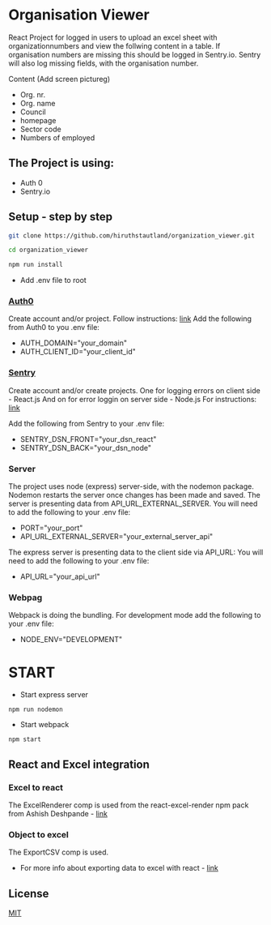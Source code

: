 # Organisation Viewer

React Project for logged in users to upload an excel sheet with organizationnumbers and view the follwing content in a table.
If organisation numbers are missing this should be logged in Sentry.io.
Sentry will also log missing fields, with the organisation number.

Content (Add screen pictureg)

- Org. nr.
- Org. name
- Council
- homepage
- Sector code
- Numbers of employed

## The Project is using:

- Auth 0
- Sentry.io

## Setup - step by step

```bash
git clone https://github.com/hiruthstautland/organization_viewer.git

cd organization_viewer

npm run install
```

- Add .env file to root

### [Auth0](https://auth0.com/)

Create account and/or project.
Follow instructions: [link](https://auth0.com/signup?&signUpData=%7B%22category%22%3A%22button%22%7D)
Add the following from Auth0 to you .env file:

- AUTH_DOMAIN="your_domain"
- AUTH_CLIENT_ID="your_client_id"

### [Sentry](https://sentry.io/welcome/)

Create account and/or create projects.
One for logging errors on client side - React.js
And on for error loggin on server side - Node.js
For instructions: [link](https://sentry.io/signup/)

Add the following from Sentry to your .env file:

- SENTRY_DSN_FRONT="your_dsn_react"
- SENTRY_DSN_BACK="your_dsn_node"

### Server

The project uses node (express) server-side, with the nodemon package.
Nodemon restarts the server once changes has been made and saved.
The server is presenting data from API_URL_EXTERNAL_SERVER.
You will need to add the following to your .env file:

- PORT="your_port"
- API_URL_EXTERNAL_SERVER="your_external_server_api"

The express server is presenting data to the client side via API_URL:
You will need to add the following to your .env file:

- API_URL="your_api_url"

### Webpag

Webpack is doing the bundling.
For development mode add the following to your .env file:

- NODE_ENV="DEVELOPMENT"

# START

- Start express server

```
npm run nodemon
```

- Start webpack

```
npm start
```

## React and Excel integration

### Excel to react

The ExcelRenderer comp is used from the react-excel-render npm pack from Ashish Deshpande - [link](https://github.com/ashishd751/react-excel-renderer)

### Object to excel

The ExportCSV comp is used.

- For more info about exporting data to excel with react - [link](https://blog.bitsrc.io/exporting-data-to-excel-with-react-6943d7775a92#:~:text=Here%20is%20a%20simple%20app,downloaded%20in%20an%20excel%20sheet.&text=You%20can%20import%20the%20project%20from%20here%20and%20run%20it%20directly)

## License

[MIT](https://choosealicense.com/licenses/mit/)
